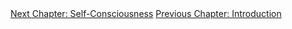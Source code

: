 <div id="nav"><a href="self-consciousness.html">Next Chapter: Self-Consciousness</a>
<a href="index.html">Previous Chapter: Introduction</a></div>

</section>

[^1]: §96.
[^2]: §97.
[^3]: §101.
[^4]: §107.
[^6]: Frederick Beiser, *Hegel*. (Oxford: Routledge, 2005), p. 160.
[^7]: Harris, *Hegel's Ladder*, I, p. 209.
[^8]: Ibid., p. 225.
[^9]: §109.
[^9.1]: Jean-Paul Sartre, *Nausea*, translated by R. Baldick (London: Penguin Books, 1965), p. 183.
[^10]: §110.
[^11]: All quotations in this paragraph: §113.
[^12]: Ibid.
[^13]: §114.
[^14]: Ibid.
[^15]: §115.
[^16]: §116.
[^17]: §117.
[^18]: Ibid.
[^19]: §118.
[^20]: Harris, *Hegel's Ladder*, I, p. 246.
[^21]: §119. Emphasis added.
[^22]: §121.
[^23]: §122.
[^24]: Harris, *Hegel's Ladder*, I, p. 249.
[^25]: §123.
[^26]: Ibid.
[^27]: Peter Kalkavage, *The Logic of Desire*. (Philadelphia, PA: Paul Dry Books, 2007), p. 50.
[^28]: §128.
[^29]: §131.
[^30]: These terms -- 'manifest' and 'scientific' image -- are taken from Wilfrid Sellars, "Philosophy and the Scientific Image of Man", in *Science, Perception, and Reality*. (Atascadero, CA: Ridgeview Publishing Company, 1991), pp. 1-40.
[^31]: Terry Pinkard, *Hegel's Phenomenology: The Sociality of Reason*. (Cambridge: Cambridge University Press, 1994), p. 34
[^32]: §132.
[^33]: Ibid.
[^34]: Isaac Newton, *The Mathematical Principles of Natural Philosophy*, Volume I, translated by A. Motte (Oxford: B. Motte, 1729), p. 20.
[^35]: §136.
[^36]: Ibid.
[^37]: Jean Hyppolite, *Genesis and Structure of Hegel's Phenomenology of Spirit*, translated by S. Cerhniak and J. Heckman. (Evanston, IL: Northwestern University Press, 1974), pp. 120-1.
[^38]: §137. Emphasis added.
[^39]: §139.
[^40]: Kalkavage, *The Logic of Desire*, p. 67.
[^41]: §141.
[^42]: §143.
[^43]: §144.
[^44]: Kalkavage, *The Logic of Desire*, p. 72. Emphasis added.
[^45]: §146.
[^46]: Plato, *Timaeus*, translated by D. J. Zeyl, in *Complete Works*, edited by J. M. cooper and D. S. Hutchinson. (Cambridge: Hackett, 1997), 49b-d.
[^47]: Kalkavage, *The Logic of Desire*, p. 75.
[^48]: §147.
[^49]: Plato, *Cratylus*, translated by C. D. C. Reeve, in *Complete Works*, 401d.
[^50]: §159.
[^51]: Kalkavage, *The Logic of Desire*, p. 81.
[^52]: §160.
[^53]: Kalkavage, *The Logic of Desire*, p. 84. The parenthetical definition of 'concept' in this paragraph is taken from Immanuel Kant, *Lectures on Logic*, translated by J. M. Young (Cambridge: Cambridge University Press, 1992), p. 589.
[^54]: §162.
